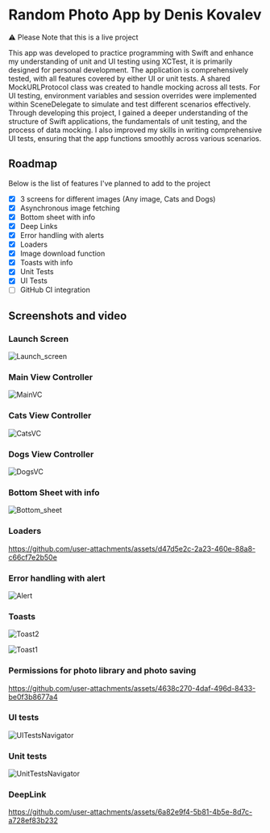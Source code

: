 # Random Photo App by Denis Kovalev
⚠️ Please Note that this is a live project

This app was developed to practice programming with Swift and enhance my understanding of unit and UI testing using XCTest, it is primarily designed for personal development.
The application is comprehensively tested, with all features covered by either UI or unit tests. A shared MockURLProtocol class was created to handle mocking across all tests. For UI testing, environment variables and session overrides were implemented within SceneDelegate to simulate and test different scenarios effectively.
Through developing this project, I gained a deeper understanding of the structure of Swift applications, the fundamentals of unit testing, and the process of data mocking. I also improved my skills in writing comprehensive UI tests, ensuring that the app functions smoothly across various scenarios.

## Roadmap  
Below is the list of features I've planned to add to the project

- [x] 3 screens for different images (Any image, Cats and Dogs)
- [x] Asynchronous image fetching
- [x] Bottom sheet with info
- [x] Deep Links
- [x] Error handling with alerts
- [x] Loaders
- [x] Image download function
- [x] Toasts with info
- [x] Unit Tests
- [x] UI Tests
- [ ] GitHub CI integration

## Screenshots and video
### Launch Screen
![Launch_screen](https://github.com/user-attachments/assets/0194597a-a734-4698-b235-639787a72dfb)

### Main View Controller
![MainVC](https://github.com/user-attachments/assets/8567e5b1-feff-4e62-a6b8-87550c777a7b)

### Cats View Controller
![CatsVC](https://github.com/user-attachments/assets/aee4a8ca-5779-47b6-b3b0-a24d6cd5b379)

### Dogs View Controller
![DogsVC](https://github.com/user-attachments/assets/ce3f7cbe-8fda-4c3b-803d-cb6393103924)

### Bottom Sheet with info
![Bottom_sheet](https://github.com/user-attachments/assets/6a440426-9027-4973-8128-39823d71db77)

### Loaders 
https://github.com/user-attachments/assets/d47d5e2c-2a23-460e-88a8-c66cf7e2b50e

### Error handling with alert
![Alert](https://github.com/user-attachments/assets/7b250e70-137d-4957-b3f4-083402b70f5c)

### Toasts
![Toast2](https://github.com/user-attachments/assets/5f9750b0-5591-4ef8-9c2a-ba24df451339)

![Toast1](https://github.com/user-attachments/assets/51d322c2-f079-466b-847e-8c785efaf95f)

### Permissions for photo library and photo saving
https://github.com/user-attachments/assets/4638c270-4daf-496d-8433-be0f3b8677a4

### UI tests
![UITestsNavigator](https://github.com/user-attachments/assets/df9a7833-6ecc-4bd3-92d0-530391580208)

### Unit tests
![UnitTestsNavigator](https://github.com/user-attachments/assets/91928ff1-6757-4e30-8cc5-53bfbb9ccac8)

### DeepLink
https://github.com/user-attachments/assets/6a82e9f4-5b81-4b5e-8d7c-a728ef83b232






